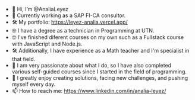 - 👋 Hi, I’m @AnaliaLeyez
- 👀 Currently working as a SAP FI-CA consultor.
- 🛠️ My portfolio: https://leyez-analia.vercel.app/ 
- 🤓 I have a degree as a technician in Programming at UTN.
- 🤓 I've finished diferent courses on my own such as a Fullstack course with JavaScript and Node.js.
- 🛠️ Additionally, I have experience as a Math teacher and I'm specialist in that field.
- 💚 I am very passionate about what I do, so I have also completed various self-guided courses since I started in the field of programming.
- 💚 I greatly enjoy creating solutions, facing new challenges, and pushing myself every day.
- 📫 How to reach me: https://www.linkedin.com/in/analia-leyez/
